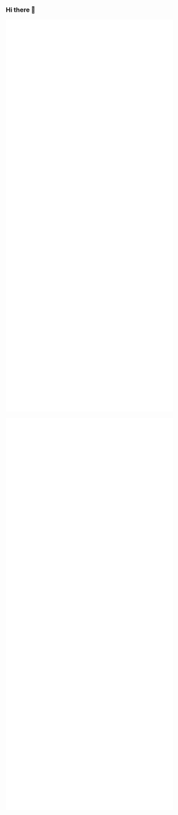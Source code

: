 ### Hi there 👋

<!-- If you're using "master" as default branch -->

![Metrics](https://github.com/RobertCalbulYevilao/RobertCalbulYevilao/blob/master/github-metrics.svg)

<!-- If you're using "main" as default branch -->

![Metrics](https://github.com/RobertCalbulYevilao/RobertCalbulYevilao/blob/main/github-metrics.svg)
